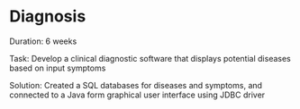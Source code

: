# Diagnosis

Duration: 6 weeks

Task: Develop a clinical diagnostic software that displays potential diseases based on input symptoms

Solution: Created a SQL databases for diseases and symptoms, and connected to a Java form graphical user interface using JDBC driver
